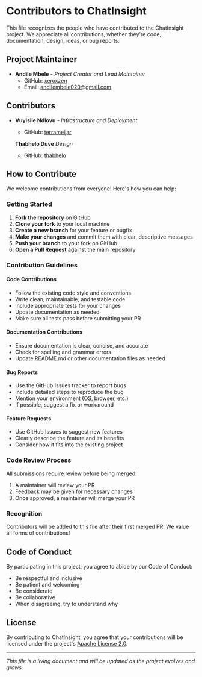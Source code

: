 # Contributors to ChatInsight

This file recognizes the people who have contributed to the ChatInsight project. We appreciate all contributions, whether they're code, documentation, design, ideas, or bug reports.

## Project Maintainer

- **Andile Mbele** - _Project Creator and Lead Maintainer_
  - GitHub: [xeroxzen](https://github.com/xeroxzen)
  - Email: andilembele020@gmail.com

## Contributors

- **Vuyisile Ndlovu** - _Infrastructure and Deployment_
  - GitHub: [terrameijar](https://github.com/terrameijar)

  **Thabhelo Duve** _Design_
  - GitHub: [thabhelo](https://github.com/thabhelo)

<!--
To add yourself to this list, please use the following format:
- **Your Name** - *Your Contribution Type* (e.g., Code, Documentation, Design)
  - GitHub: [yourusername](https://github.com/yourusername)
  - Website/Email: [optional]
-->

<!-- Add contributors here as they join the project -->

## How to Contribute

We welcome contributions from everyone! Here's how you can help:

### Getting Started

1. **Fork the repository** on GitHub
2. **Clone your fork** to your local machine
3. **Create a new branch** for your feature or bugfix
4. **Make your changes** and commit them with clear, descriptive messages
5. **Push your branch** to your fork on GitHub
6. **Open a Pull Request** against the main repository

### Contribution Guidelines

#### Code Contributions

- Follow the existing code style and conventions
- Write clean, maintainable, and testable code
- Include appropriate tests for your changes
- Update documentation as needed
- Make sure all tests pass before submitting your PR

#### Documentation Contributions

- Ensure documentation is clear, concise, and accurate
- Check for spelling and grammar errors
- Update README.md or other documentation files as needed

#### Bug Reports

- Use the GitHub Issues tracker to report bugs
- Include detailed steps to reproduce the bug
- Mention your environment (OS, browser, etc.)
- If possible, suggest a fix or workaround

#### Feature Requests

- Use GitHub Issues to suggest new features
- Clearly describe the feature and its benefits
- Consider how it fits into the existing project

### Code Review Process

All submissions require review before being merged:

1. A maintainer will review your PR
2. Feedback may be given for necessary changes
3. Once approved, a maintainer will merge your PR

### Recognition

Contributors will be added to this file after their first merged PR. We value all forms of contributions!

## Code of Conduct

By participating in this project, you agree to abide by our Code of Conduct:

- Be respectful and inclusive
- Be patient and welcoming
- Be considerate
- Be collaborative
- When disagreeing, try to understand why

## License

By contributing to ChatInsight, you agree that your contributions will be licensed under the project's [Apache License 2.0](LICENSE).

---

_This file is a living document and will be updated as the project evolves and grows._
